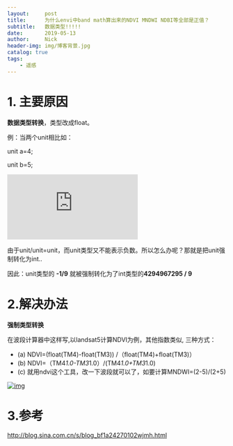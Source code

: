 ```yaml
---
layout:     post
title:      为什么envi中band math算出来的NDVI MNDWI NDBI等全部是正值？
subtitle:   数据类型!!!!!
date:       2019-05-13
author:     Nick
header-img: img/博客背景.jpg
catalog: true
tags:
    - 遥感
---
```


# 1. 主要原因

**数据类型转换**，类型改成float。

例：当两个unit相比如：

unit a=4;

unit b=5;

![ndvi =\frac{a-b}{a+b} =-\frac{1}{9}](https://private.codecogs.com/gif.latex?ndvi%20%3D%5Cfrac%7Ba-b%7D%7Ba&plus;b%7D%20%3D-%5Cfrac%7B1%7D%7B9%7D)

由于unit/unit=unit，而unit类型又不能表示负数。所以怎么办呢？那就是把unit强制转化为int..

因此：unit类型的 **-1/9** 就被强制转化为了int类型的**4294967295 / 9**

# 2.解决办法

**强制类型转换**

在波段计算器中这样写,以landsat5计算NDVI为例，其他指数类似, 三种方式：

- (a) NDVI=(float(TM4)-float(TM3)) /（float(TM4)+float(TM3)）
- (b) NDVI=（TM4*1.0-TM3*1.0）/(TM4*1.0+TM3*1.0)
- (c) 就用ndvi这个工具，改一下波段就可以了，如要计算MNDWI=(2-5)/(2+5)

[![img](http://s10.sinaimg.cn/mw690/003uYJ3pzy72ZHwNG9b39)](http://photo.blog.sina.com.cn/showpic.html#blogid=&url=http://album.sina.com.cn/pic/003uYJ3pzy72ZHwNG9b39)

 # 3.参考

<http://blog.sina.com.cn/s/blog_bf1a24270102wjmh.html>
